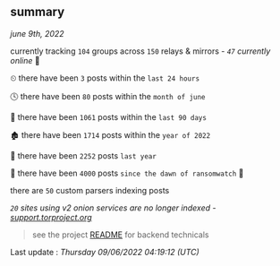 
## summary
_june 9th, 2022_

currently tracking `104` groups across `150` relays & mirrors - _`47` currently online_ 📡

⏲ there have been `3` posts within the `last 24 hours`

🕓 there have been `80` posts within the `month of june`

📅 there have been `1061` posts within the `last 90 days`

🏚 there have been `1714` posts within the `year of 2022`

🚀 there have been `2252` posts `last year`

🦕 there have been `4000` posts `since the dawn of ransomwatch` 🐣

there are `50` custom parsers indexing posts

_`20` sites using v2 onion services are no longer indexed - [support.torproject.org](https://support.torproject.org/onionservices/v2-deprecation/)_

> see the project [README](https://github.com/jmousqueton/ransomwatch#readme) for backend technicals



Last update : _Thursday 09/06/2022 04:19:12 (UTC)_

